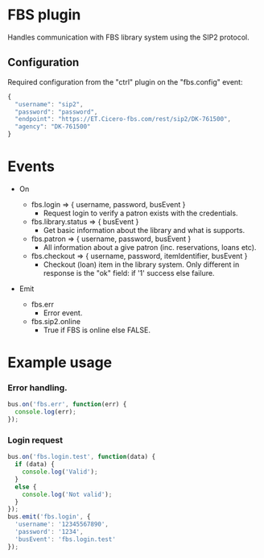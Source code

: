 # FBS plugin
Handles communication with FBS library system using the SIP2 protocol. 

## Configuration
Required configuration from the "ctrl" plugin on the "fbs.config" event:

```javascript
{
  "username": "sip2",
  "password": "password",
  "endpoint": "https://ET.Cicero-fbs.com/rest/sip2/DK-761500",
  "agency": "DK-761500"
}
```

# Events

  * On
    * fbs.login => { username, password, busEvent }
      - Request login to verify a patron exists with the credentials.
    * fbs.library.status => { busEvent }
      - Get basic information about the library and what is supports.
    * fbs.patron => { username, password, busEvent }
      - All information about a give patron (inc. reservations, loans etc).
    * fbs.checkout => { username, password, itemIdentifier, busEvent }
      - Checkout (loan) item in the library system. Only different in response is the "ok" field: if '1' success else failure.
    
  * Emit
    * fbs.err
      - Error event.
    * fbs.sip2.online
      - True if FBS is online else FALSE.
    

# Example usage

### Error handling.
```javascript
bus.on('fbs.err', function(err) {
  console.log(err);
});
```

### Login request
```javascript
bus.on('fbs.login.test', function(data) {
  if (data) {
    console.log('Valid');
  }
  else {
    console.log('Not valid');
  }
});
bus.emit('fbs.login', {
  'username': '12345567890',
  'password': '1234',
  'busEvent': 'fbs.login.test'
});
```
